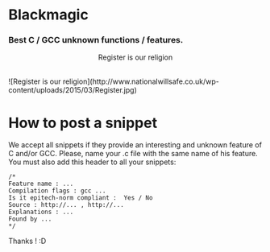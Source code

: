 # Blackmagic

### Best C / GCC unknown functions / features.

<p align="center">
  Register is our religion
  </br>
  </br>
</p>
![Register is our religion](http://www.nationalwillsafe.co.uk/wp-content/uploads/2015/03/Register.jpg)

# How to post a snippet

We accept all snippets if they provide an interesting and unknown feature of C and/or GCC.
Please, name your .c file with the same name of his feature.
You must also add this header to all your snippets: 

```
/*
Feature name : ...
Compilation flags : gcc ...
Is it epitech-norm compliant :  Yes / No
Source : http://... , http://...
Explanations : ...
Found by ...
*/
```

Thanks ! :D
